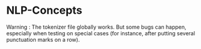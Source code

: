 # NLP-Concepts

Warning : The tokenizer file globally works. But some bugs can happen, especially when testing on special cases (for instance, after putting several punctuation marks on a row).
